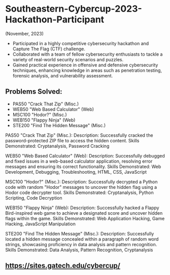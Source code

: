 # Southeastern-Cybercup-2023-Hackathon-Participant

(November, 2023)

- Participated in a highly competitive cybersecurity hackathon and Capture The Flag (CTF) challenge.
- Collaborated with a team of fellow cybersecurity enthusiasts to tackle a variety of real-world security scenarios and puzzles.
- Gained practical experience in offensive and defensive cybersecurity techniques, enhancing knowledge in areas such as penetration testing, forensic analysis, and vulnerability assessment.

## **Problems Solved:**
- PAS50 "Crack That Zip" (Misc.)
- WEB50 "Web Based Calculator" (Web)
- MSC100 "Hodor?" (Misc.)
- WEB150 "Flappy Ninja" (Web)
- STE200 "Find The Hidden Message" (Misc.)

PAS50 "Crack That Zip" (Misc.):
Description: Successfully cracked the password-protected ZIP file to access the hidden content.
Skills Demonstrated: Cryptanalysis, Password Cracking

WEB50 "Web Based Calculator" (Web):
Description: Successfully debugged and fixed issues in a web-based calculator application, resolving error messages and ensuring its correct functionality.
Skills Demonstrated: Web Development, Debugging, Troubleshooting, HTML, CSS, JavaScript

MSC100 "Hodor?" (Misc.):
Description: Successfully decrypted a Python code with random "Hodor" messages to uncover the hidden flag using a Hodor code decrypter tool.
Skills Demonstrated: Cryptanalysis, Python Scripting, Code Decryption

WEB150 "Flappy Ninja" (Web):
Description: Successfully hacked a Flappy Bird-inspired web game to achieve a designated score and uncover hidden flags within the game.
Skills Demonstrated: Web Application Hacking, Game Hacking, JavaScript Manipulation

STE200 "Find The Hidden Message" (Misc.):
Description: Successfully located a hidden message concealed within a paragraph of random word strings, showcasing proficiency in data analysis and pattern recognition.
Skills Demonstrated: Data Analysis, Pattern Recognition, Cryptanalysis

## https://sites.gatech.edu/cybercup/
